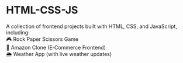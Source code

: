 # HTML-CSS-JS
A collection of frontend projects built with HTML, CSS, and JavaScript, including:<br>  🎮 Rock Paper Scissors Game  <br>🛒 Amazon Clone (E‑Commerce Frontend)  <br>🌦️ Weather App (with live weather updates)
